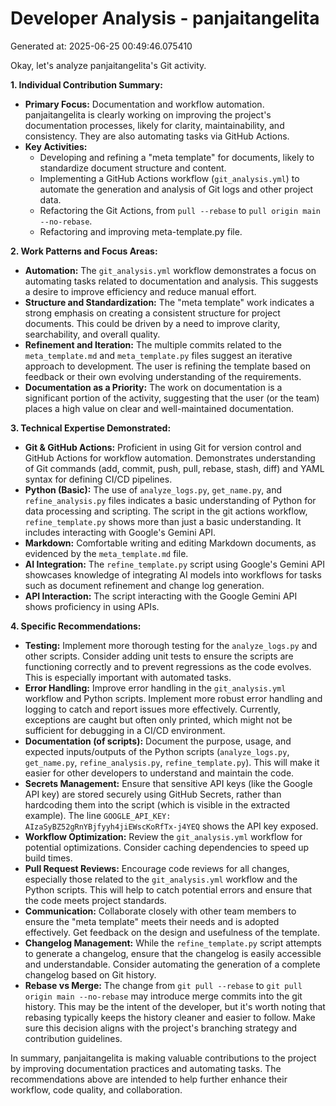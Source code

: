 # Developer Analysis - panjaitangelita
Generated at: 2025-06-25 00:49:46.075410

Okay, let's analyze panjaitangelita's Git activity.

**1. Individual Contribution Summary:**

*   **Primary Focus:** Documentation and workflow automation.  panjaitangelita is clearly working on improving the project's documentation processes, likely for clarity, maintainability, and consistency. They are also automating tasks via GitHub Actions.
*   **Key Activities:**
    *   Developing and refining a "meta template" for documents, likely to standardize document structure and content.
    *   Implementing a GitHub Actions workflow (`git_analysis.yml`) to automate the generation and analysis of Git logs and other project data.
    *   Refactoring the Git Actions, from `pull --rebase` to `pull origin main --no-rebase`.
    *   Refactoring and improving meta-template.py file.

**2. Work Patterns and Focus Areas:**

*   **Automation:**  The `git_analysis.yml` workflow demonstrates a focus on automating tasks related to documentation and analysis. This suggests a desire to improve efficiency and reduce manual effort.
*   **Structure and Standardization:** The "meta template" work indicates a strong emphasis on creating a consistent structure for project documents. This could be driven by a need to improve clarity, searchability, and overall quality.
*   **Refinement and Iteration:** The multiple commits related to the `meta_template.md` and `meta_template.py` files suggest an iterative approach to development.  The user is refining the template based on feedback or their own evolving understanding of the requirements.
*   **Documentation as a Priority:**  The work on documentation is a significant portion of the activity, suggesting that the user (or the team) places a high value on clear and well-maintained documentation.

**3. Technical Expertise Demonstrated:**

*   **Git & GitHub Actions:**  Proficient in using Git for version control and GitHub Actions for workflow automation. Demonstrates understanding of Git commands (add, commit, push, pull, rebase, stash, diff) and YAML syntax for defining CI/CD pipelines.
*   **Python (Basic):**  The use of `analyze_logs.py`, `get_name.py`, and `refine_analysis.py` files indicates a basic understanding of Python for data processing and scripting. The script in the git actions workflow, `refine_template.py` shows more than just a basic understanding. It includes interacting with Google's Gemini API.
*   **Markdown:** Comfortable writing and editing Markdown documents, as evidenced by the `meta_template.md` file.
*   **AI Integration:** The `refine_template.py` script using Google's Gemini API showcases knowledge of integrating AI models into workflows for tasks such as document refinement and change log generation.
*   **API Interaction:**  The script interacting with the Google Gemini API shows proficiency in using APIs.

**4. Specific Recommendations:**

*   **Testing:**  Implement more thorough testing for the `analyze_logs.py` and other scripts.  Consider adding unit tests to ensure the scripts are functioning correctly and to prevent regressions as the code evolves.  This is especially important with automated tasks.
*   **Error Handling:** Improve error handling in the `git_analysis.yml` workflow and Python scripts. Implement more robust error handling and logging to catch and report issues more effectively.  Currently, exceptions are caught but often only printed, which might not be sufficient for debugging in a CI/CD environment.
*   **Documentation (of scripts):** Document the purpose, usage, and expected inputs/outputs of the Python scripts (`analyze_logs.py`, `get_name.py`, `refine_analysis.py`, `refine_template.py`). This will make it easier for other developers to understand and maintain the code.
*   **Secrets Management:** Ensure that sensitive API keys (like the Google API key) are stored securely using GitHub Secrets, rather than hardcoding them into the script (which is visible in the extracted example).  The line `GOOGLE_API_KEY: AIzaSyBZ52gRnYBjfyyh4jiEWscKoRfTx-j4YEQ` shows the API key exposed.
*   **Workflow Optimization:**  Review the `git_analysis.yml` workflow for potential optimizations. Consider caching dependencies to speed up build times.
*   **Pull Request Reviews:**  Encourage code reviews for all changes, especially those related to the `git_analysis.yml` workflow and the Python scripts.  This will help to catch potential errors and ensure that the code meets project standards.
*   **Communication:** Collaborate closely with other team members to ensure the "meta template" meets their needs and is adopted effectively. Get feedback on the design and usefulness of the template.
*   **Changelog Management:** While the `refine_template.py` script attempts to generate a changelog, ensure that the changelog is easily accessible and understandable. Consider automating the generation of a complete changelog based on Git history.
*   **Rebase vs Merge:** The change from `git pull --rebase` to `git pull origin main --no-rebase` may introduce merge commits into the git history. This may be the intent of the developer, but it's worth noting that rebasing typically keeps the history cleaner and easier to follow. Make sure this decision aligns with the project's branching strategy and contribution guidelines.

In summary, panjaitangelita is making valuable contributions to the project by improving documentation practices and automating tasks. The recommendations above are intended to help further enhance their workflow, code quality, and collaboration.
